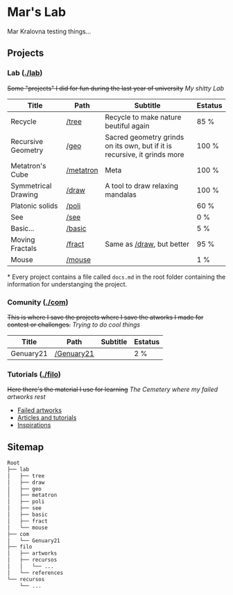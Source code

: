 # Mar's Lab

Mar Kralovna testing things...

## Projects

### Lab ([./lab](/lab))

~~Some "projects" I did for fun during the last year of university~~ *My shitty Lab*

|        Title        |               Path               |                                     Subtitle                                     | Estatus |
|---------------------|----------------------------------|----------------------------------------------------------------------------------|---------|
| Recycle             | [/tree](/lab/tree)               | Recycle to make nature beutiful again                                            |    85 % |
| Recursive Geometry  | [/geo](/lab/geo)                 | Sacred geometry grinds on its own, but if it is recursive, it grinds more        |   100 % |
| Metatron's Cube     | [/metatron](/lab/metatron)       | Meta                                                                             |   100 % |
| Symmetrical Drawing | [/draw](/lab/draw)               | A tool to draw relaxing mandalas                                                 |   100 % |
| Platonic solids     | [/poli](/lab/poli)               |                                                                                  |    60 % |
| See                 | [/see](/lab/see)                 |                                                                                  |     0 % |
| Basic...            | [/basic](/lab/basic)             |                                                                                  |     5 % |
| Moving Fractals     | [/fract](/lab/fract)             | Same as [/draw](/lab/draw), but better                                           |    95 % |
| Mouse               | [/mouse](/lab/mouse)             |                                                                                  |     1 % |

\* Every project contains a file called `docs.md` in the root folder containing the information for understanging the project.

### Comunity ([./com](/com))

~~This is where I save the projects where I save the atworks I made for contest or challenges.~~ *Trying to do cool things*

|        Title        |               Path               |                                     Subtitle                                     | Estatus |
|---------------------|----------------------------------|----------------------------------------------------------------------------------|---------|
| Genuary21           | [/Genuary21](/com/Genuary21)     |                                                                                  |     2 % |

### Tutorials ([./filo](/filo/artworks))

~~Here there's the material I use for learning~~ *The Cemetery where my failed artworks rest*

* [Failed artworks](/filo/artworks)
* [Articles and tutorials](/filo/recursos)
* [Inspirations](/filo/references)

## Sitemap

```css
Root
├── lab
│   ├── tree
│   ├── draw
│   ├── geo
│   ├── metatron
│   ├── poli
│   ├── see
│   ├── basic
│   ├── fract
│   └── mouse
├── com
│   └── Genuary21
├── filo
│   ├── artworks
│   ├── recursos
│   │   └── ...
│   └── references
└── recursos
    └── ...
```
